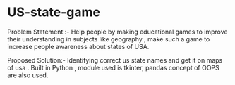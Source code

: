 # US-state-game
Problem Statement :- Help people by making educational games to improve their understanding in subjects like geography , make such a game to increase people awareness about states of USA.

Proposed Solution:- Identifying correct us state names and get it on maps of usa . Built in Python , module used is tkinter, pandas concept of OOPS are also used.

